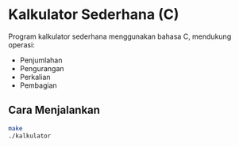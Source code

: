 # Kalkulator Sederhana (C)

Program kalkulator sederhana menggunakan bahasa C, mendukung operasi:

- Penjumlahan
- Pengurangan
- Perkalian
- Pembagian

## Cara Menjalankan

```bash
make
./kalkulator

